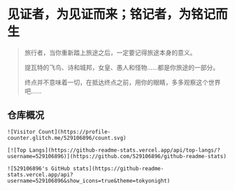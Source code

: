 # 见证者，为见证而来；铭记者，为铭记而生

> 旅行者，当你重新踏上旅途之后，一定要记得旅途本身的意义。 
>
> 提瓦特的飞鸟、诗和城邦，女皇、愚人和怪物……都是你旅途的一部分。 
>
> 终点并不意味着一切，在抵达终点之前，用你的眼睛，多多观察这个世界吧…… 

## 仓库概况

```text
![Visitor Count](https://profile-counter.glitch.me/529106896/count.svg)
```

```text
[![Top Langs](https://github-readme-stats.vercel.app/api/top-langs/?username=529106896)](https://github.com/529106896/github-readme-stats)
```

```text
![529106896's GitHub stats](https://github-readme-stats.vercel.app/api?username=529106896&show_icons=true&theme=tokyonight)
```
